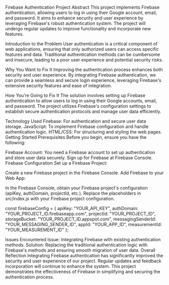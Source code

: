 Firebase Authentication Project
Abstract
This project implements Firebase authentication, allowing users to log in using their Google account, email, and password. It aims to enhance security and user experience by leveraging Firebase's robust authentication system. The project will undergo regular updates to improve functionality and incorporate new features.

Introduction to the Problem
User authentication is a critical component of web applications, ensuring that only authorized users can access specific features and data. Traditional authentication methods can be cumbersome and insecure, leading to a poor user experience and potential security risks.

Why You Want to Fix It
Improving the authentication process enhances both security and user experience. By integrating Firebase authentication, we can provide a seamless and secure login experience, leveraging Firebase's extensive security features and ease of integration.

How You’re Going to Fix It
The solution involves setting up Firebase authentication to allow users to log in using their Google accounts, email, and password. The project utilizes Firebase's configuration settings to establish secure authentication protocols and manage user data efficiently.

Technology Used
Firebase: For authentication and secure user data storage.
JavaScript: To implement Firebase configuration and handle authentication logic.
HTML/CSS: For structuring and styling the web pages.
Getting Started
Prerequisites
Before you begin, ensure you have the following:

Firebase Account: You need a Firebase account to set up authentication and store user data securely.
Sign up for Firebase at Firebase Console.
Firebase Configuration
Set up a Firebase Project:

Create a new Firebase project in the Firebase Console.
Add Firebase to your Web App:

In the Firebase Console, obtain your Firebase project's configuration (apiKey, authDomain, projectId, etc.).
Replace the placeholders in src/index.js with your Firebase project configuration.

const firebaseConfig = {
  apiKey: "YOUR_API_KEY",
  authDomain: "YOUR_PROJECT_ID.firebaseapp.com",
  projectId: "YOUR_PROJECT_ID",
  storageBucket: "YOUR_PROJECT_ID.appspot.com",
  messagingSenderId: "YOUR_MESSAGING_SENDER_ID",
  appId: "YOUR_APP_ID",
  measurementId: "YOUR_MEASUREMENT_ID"
};

Issues Encountered
Issue: Integrating Firebase with existing authentication methods.
Solution: Replacing the traditional authentication logic with Firebase's methods and ensuring smooth migration of user data.
Overall Reflection
Integrating Firebase authentication has significantly improved the security and user experience of our project. Regular updates and feedback incorporation will continue to enhance the system. This project demonstrates the effectiveness of Firebase in simplifying and securing the authentication process.
